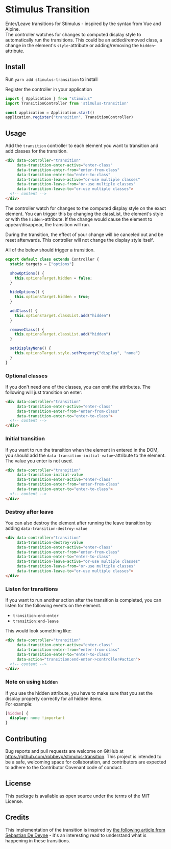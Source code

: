 # Stimulus Transition

Enter/Leave transitions for Stimulus - inspired by the syntax from Vue and Alpine.  
The controller watches for changes to computed display style to automatically run the transitions. This could be an added/removed class, a change in the element's `style`-attribute or adding/removing the `hidden`-attribute. 

## Install

Run `yarn add stimulus-transition` to install

Register the controller in your application
```javascript
import { Application } from "stimulus"
import TransitionController from 'stimulus-transition'

const application = Application.start()
application.register("transition", TransitionController)
```

## Usage

Add the `transition` controller to each element you want to transition and add classes for the transition.

```HTML
<div data-controller="transition"
     data-transition-enter-active="enter-class"
     data-transition-enter-from="enter-from-class"
     data-transition-enter-to="enter-to-class"
     data-transition-leave-active="or-use multiple classes"
     data-transition-leave-from="or-use multiple classes"
     data-transition-leave-to="or-use multiple classes">
  <!-- content -->
</div>
```

The controller watch for changes to the computed display style on the exact element. You can trigger this by changing the classList, the element's style or with the `hidden`-attribute. If the change would cause the element to appear/disappear, the transition will run.

During the transition, the effect of your change will be canceled out and be reset afterwards. This controller will not change the display style itself.

All of the below should trigger a transition.

```javascript
export default class extends Controller {
  static targets = ["options"]

  showOptions() {
    this.optionsTarget.hidden = false;
  }

  hideOptions() {
    this.optionsTarget.hidden = true;
  }

  addClass() {
    this.optionsTarget.classList.add("hidden")
  }

  removeClass() {
    this.optionsTarget.classList.add("hidden")
  }

  setDisplayNone() {
    this.optionsTarget.style.setProperty("display", "none")
  }
}
```

### Optional classes
If you don't need one of the classes, you can omit the attributes. The following will just transition on enter:
```HTML
<div data-controller="transition"
     data-transition-enter-active="enter-class"
     data-transition-enter-from="enter-from-class"
     data-transition-enter-to="enter-to-class">
  <!-- content -->
</div>
```
### Initial transition
If you want to run the transition when the element in entered in the DOM, you should add the `data-transition-initial-value`-attribute to the element. The value you enter is not used.
```HTML
<div data-controller="transition"
     data-transition-initial-value
     data-transition-enter-active="enter-class"
     data-transition-enter-from="enter-from-class"
     data-transition-enter-to="enter-to-class">
  <!-- content -->
</div>
```
### Destroy after leave

You can also destroy the element after running the leave transition by adding `data-transition-destroy-value`

```HTML
<div data-controller="transition"
     data-transition-destroy-value
     data-transition-enter-active="enter-class"
     data-transition-enter-from="enter-from-class"
     data-transition-enter-to="enter-to-class"
     data-transition-leave-active="or-use multiple classes"
     data-transition-leave-from="or-use multiple classes"
     data-transition-leave-to="or-use multiple classes">
</div>
```

### Listen for transitions

If you want to run another action after the transition is completed, you can listen for the following events on the element.
* `transition:end-enter`
* `transition:end-leave`

This would look something like:
```HTML
<div data-controller="transition"
     data-transition-enter-active="enter-class"
     data-transition-enter-from="enter-from-class"
     data-transition-enter-to="enter-to-class"
     data-action="transition:end-enter->controller#action">
  <!-- content -->
</div>
```

### Note on using `hidden`
If you use the hidden attribute, you have to make sure that you set the display property correctly for all hidden items.  
For example:
```css
[hidden] {
  display: none !important
}
```

## Contributing

Bug reports and pull requests are welcome on GitHub at https://github.com/robbevp/stimulus-transition. This project is intended to be a safe, welcoming space for collaboration, and contributors are expected to adhere to the Contributor Covenant code of conduct.

## License

This package is available as open source under the terms of the MIT License.

## Credits
This implementation of the transition is inspired by [the following article from Sebastian De Deyne](https://sebastiandedeyne.com/javascript-framework-diet/enter-leave-transitions/) - it's an interesting read to understand what is happening in these transitions.
